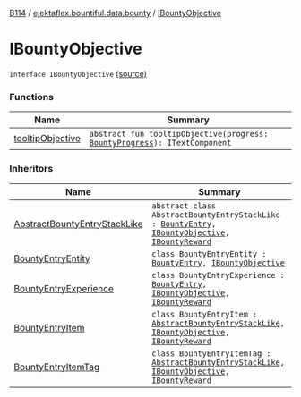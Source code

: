 [B114](../../index.md) / [ejektaflex.bountiful.data.bounty](../index.md) / [IBountyObjective](./index.md)

# IBountyObjective

`interface IBountyObjective` [(source)](https://github.com/ejektaflex/Bountiful/tree/develop/src/main/kotlin/ejektaflex/bountiful/data/bounty/IBountyObjective.kt#L6)

### Functions

| Name | Summary |
|---|---|
| [tooltipObjective](tooltip-objective.md) | `abstract fun tooltipObjective(progress: `[`BountyProgress`](../-bounty-progress/index.md)`): ITextComponent` |

### Inheritors

| Name | Summary |
|---|---|
| [AbstractBountyEntryStackLike](../-abstract-bounty-entry-stack-like/index.md) | `abstract class AbstractBountyEntryStackLike : `[`BountyEntry`](../-bounty-entry/index.md)`, `[`IBountyObjective`](./index.md)`, `[`IBountyReward`](../-i-bounty-reward/index.md) |
| [BountyEntryEntity](../-bounty-entry-entity/index.md) | `class BountyEntryEntity : `[`BountyEntry`](../-bounty-entry/index.md)`, `[`IBountyObjective`](./index.md) |
| [BountyEntryExperience](../-bounty-entry-experience/index.md) | `class BountyEntryExperience : `[`BountyEntry`](../-bounty-entry/index.md)`, `[`IBountyObjective`](./index.md)`, `[`IBountyReward`](../-i-bounty-reward/index.md) |
| [BountyEntryItem](../-bounty-entry-item/index.md) | `class BountyEntryItem : `[`AbstractBountyEntryStackLike`](../-abstract-bounty-entry-stack-like/index.md)`, `[`IBountyObjective`](./index.md)`, `[`IBountyReward`](../-i-bounty-reward/index.md) |
| [BountyEntryItemTag](../-bounty-entry-item-tag/index.md) | `class BountyEntryItemTag : `[`AbstractBountyEntryStackLike`](../-abstract-bounty-entry-stack-like/index.md)`, `[`IBountyObjective`](./index.md)`, `[`IBountyReward`](../-i-bounty-reward/index.md) |
